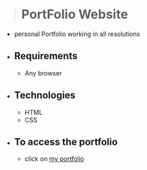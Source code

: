 > # PortFolio Website 
 * personal Portfolio working in all resolutions
  
* ## Requirements
  * Any browser 
  
* ## Technologies
  * HTML
  * CSS
  
* ## To access the portfolio
  *  click on [my portfolio](https://abhishekgautam-portfolio.herokuapp.com/home.html)
